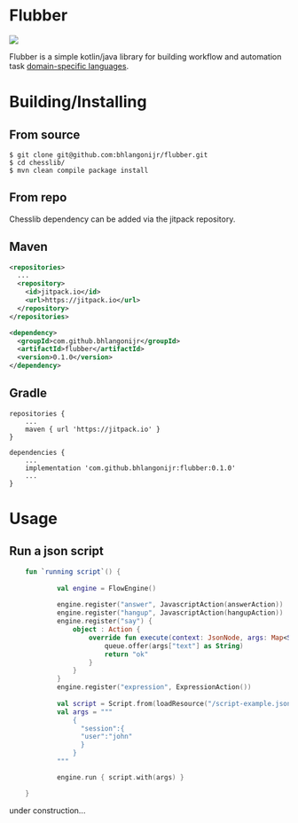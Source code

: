 Flubber 
=========================

[![](https://jitpack.io/v/bhlangonijr/flubber.svg)](https://jitpack.io/#bhlangonijr/flubber)

Flubber is a simple kotlin/java library for building workflow and automation task [domain-specific languages](https://en.wikipedia.org/wiki/Domain-specific_language).
 

# Building/Installing
## From source

```
$ git clone git@github.com:bhlangonijr/flubber.git
$ cd chesslib/
$ mvn clean compile package install
```

## From repo

Chesslib dependency can be added via the jitpack repository.

## Maven

```xml
<repositories>
  ...
  <repository>
    <id>jitpack.io</id>
    <url>https://jitpack.io</url>
  </repository>
</repositories>
```

```xml
<dependency>
  <groupId>com.github.bhlangonijr</groupId>
  <artifactId>flubber</artifactId>
  <version>0.1.0</version>
</dependency>
```

## Gradle

```
repositories {
    ...
    maven { url 'https://jitpack.io' }
}
```

```
dependencies {
    ...
    implementation 'com.github.bhlangonijr:flubber:0.1.0'
    ...
}
```

# Usage

## Run a json script

```kotlin
    fun `running script`() {
    
            val engine = FlowEngine()
    
            engine.register("answer", JavascriptAction(answerAction))
            engine.register("hangup", JavascriptAction(hangupAction))
            engine.register("say") {
                object : Action {
                    override fun execute(context: JsonNode, args: Map<String, Any?>): Any? {
                        queue.offer(args["text"] as String)
                        return "ok"
                    }
                }
            }
            engine.register("expression", ExpressionAction())
    
            val script = Script.from(loadResource("/script-example.json"))        
            val args = """
                {
                  "session":{
                  "user":"john"
                  }
                }
            """

            engine.run { script.with(args) }

    }
```

under construction...
